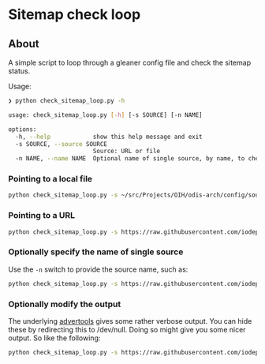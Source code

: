 # Sitemap check loop

## About

A simple script to loop through a gleaner config file and check the sitemap
status.

Usage:

```bash
❯ python check_sitemap_loop.py -h

usage: check_sitemap_loop.py [-h] [-s SOURCE] [-n NAME]

options:
  -h, --help            show this help message and exit
  -s SOURCE, --source SOURCE
                        Source: URL or file
  -n NAME, --name NAME  Optional name of single source, by name, to check
```

### Pointing to a local file

```bash
python check_sitemap_loop.py -s ~/src/Projects/OIH/odis-arch/config/sources.yaml
```

### Pointing to a URL

```bash
python check_sitemap_loop.py -s https://raw.githubusercontent.com/iodepo/odis-arch/master/config/sources.yaml
```

### Optionally specify the name of single source

Use the `-n` switch to provide the source name, such as:


```bash
python check_sitemap_loop.py -s https://raw.githubusercontent.com/iodepo/odis-arch/master/config/sources.yaml -n cioos
```

### Optionally modify the output

The underlying [advertools](https://advertools.readthedocs.io/en/master/index.html) gives 
some rather verbose output.  You can hide these by redirecting this to /dev/null.
Doing so might give you some nicer output.  So like the following:

```bash
python check_sitemap_loop.py -s https://raw.githubusercontent.com/iodepo/odis-arch/master/config/sources.yaml  2> /dev/null
```

